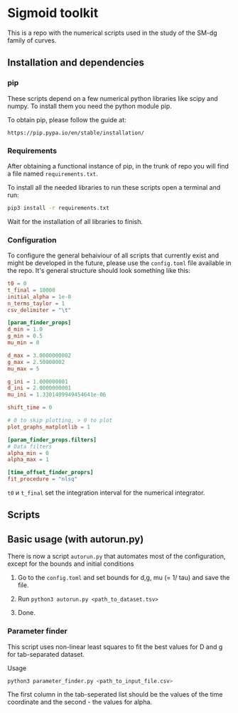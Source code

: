 # Sigmoid toolkit

This is a repo with the numerical scripts used in the study of the SM-dg family of curves.

## Installation and dependencies

### pip

These scripts depend on a few numerical python libraries like scipy and numpy. To install them you need the python module pip.

To obtain pip, please follow the guide at:

```
https://pip.pypa.io/en/stable/installation/
```

### Requirements

After obtaining a functional instance of pip, in the trunk of repo you will find a file named `requirements.txt`.

To install all the needed libraries to run these scripts open a terminal and run:

```bash
pip3 install -r requirements.txt
```

Wait for the installation of all libraries to finish. 


### Configuration

To configure the general behaiviour of all scripts that currently exist and might be developed in the future, please use the `config.toml` file available in the repo. It's general structure should look something like this:

```toml
t0 = 0
t_final = 10000
initial_alpha = 1e-8
n_terms_taylor = 1
csv_delimiter = "\t"

[param_finder_props]
d_min = 1.0
g_min = 0.5
mu_min = 0

d_max = 3.0000000002
g_max = 2.50000002
mu_max = 5

g_ini = 1.000000001
d_ini = 2.0000000001
mu_ini = 1.3301409949454641e-06

shift_time = 0

# 0 to skip plotting, > 0 to plot
plot_graphs_matplotlib = 1

[param_finder_props.filters]
# Data filters
alpha_min = 0
alpha_max = 1

[time_offset_finder_proprs]
fit_procedure = "nlsq"
```

`t0` и `t_final` set the integration interval for the numerical integrator.


## Scripts 

## Basic usage (with autorun.py)
There is now a script `autorun.py` that automates most of the configuration, except for the bounds and initial conditions

1. Go to the `config.toml` and set bounds for d,g, mu (= 1/ tau) and save the file.

2. Run `python3 autorun.py <path_to_dataset.tsv>`

3. Done.


### Parameter finder

This script uses non-linear least squares to fit the best values for D and g for tab-separated dataset.

Usage

```bash
python3 parameter_finder.py <path_to_input_file.csv>
```

The first column in the tab-seperated list should be the values of the time coordinate and the second - the values for alpha.

